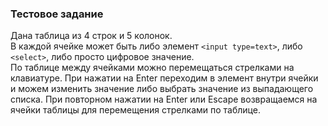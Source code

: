 ### Тестовое задание  
Дана таблица из 4 строк и 5 колонок.  
В каждой ячейке может быть либо элемент ```<input type=text>```, либо ```<select>```, либо просто цифровое значение.  
По таблице между ячейками можно перемещаться стрелками на клавиатуре. При нажатии на Enter переходим в элемент внутри ячейки и можем изменить значение либо выбрать значение из выпадающего списка. При повторном нажатии на Enter или Escape возвращаемся на ячейки таблицы для перемещения стрелками по таблице.  
